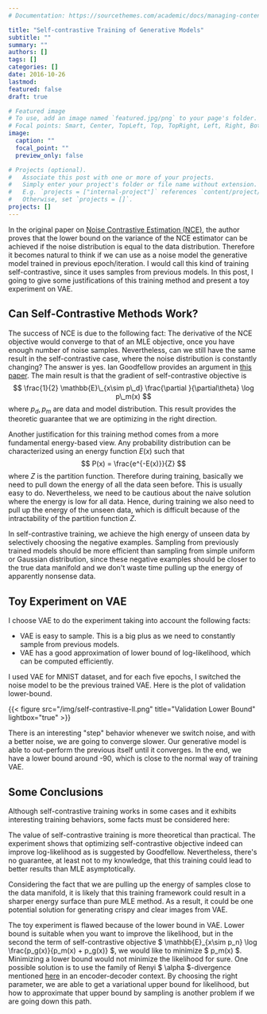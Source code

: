 ```yaml
---
# Documentation: https://sourcethemes.com/academic/docs/managing-content/

title: "Self-contrastive Training of Generative Models"
subtitle: ""
summary: ""
authors: []
tags: []
categories: []
date: 2016-10-26
lastmod: 
featured: false
draft: true

# Featured image
# To use, add an image named `featured.jpg/png` to your page's folder.
# Focal points: Smart, Center, TopLeft, Top, TopRight, Left, Right, BottomLeft, Bottom, BottomRight.
image:
  caption: ""
  focal_point: ""
  preview_only: false

# Projects (optional).
#   Associate this post with one or more of your projects.
#   Simply enter your project's folder or file name without extension.
#   E.g. `projects = ["internal-project"]` references `content/project/deep-learning/index.md`.
#   Otherwise, set `projects = []`.
projects: []
---
```

In the original paper on [Noise Contrastive Estimation (NCE)](http://jmlr.csail.mit.edu/proceedings/papers/v9/gutmann10a/gutmann10a.pdf), the author proves that the lower bound on the variance of the NCE estimator can be achieved if the noise distribution is equal to the data distribution. Therefore it becomes natural to think if we can use as a noise model the generative model trained in previous epoch/iteration. I would call this kind of training self-contrastive, since it uses samples from previous models. In this post, I going to give some justifications of this training method and present a toy experiment on VAE.

## Can Self-Contrastive Methods Work?

The success of NCE is due to the following fact: The derivative of the NCE objective would converge to that of an MLE objective, once you have enough number of noise samples. Nevertheless, can we still have the same result in the self-contrastive case, where the noise distribution is constantly changing? The answer is yes. Ian Goodfellow provides an argument in [this paper](https://arxiv.org/pdf/1412.6515v4.pdf). The main result is that the gradient of self-contrastive objective is
$$
\frac{1}{2} \mathbb{E}\_{x\sim p\_d} \frac{\partial }{\partial\theta} \log p\_m(x) 
$$
where $p_d, p_m$ are data and model distribution. This result provides the theoretic guarantee that we are optimizing in the right direction.

Another justification for this training method comes from a more fundamental energy-based view. Any probability distribution can be characterized using an energy function $E(x)$ such that
$$
P(x) = \frac{e^{-E(x)}}{Z}
$$
where $Z$ is the partition function. Therefore during training, basically we need to pull down the energy of all the data seen before. This is usually easy to do. Nevertheless, we need to be cautious about the naive solution where the energy is low for all data. Hence, during training we also need to pull up the energy of the unseen data, which is difficult because of the intractability of the partition function $Z$. 

In self-contrastive training, we achieve the high energy of unseen data by selectively choosing the negative examples. Sampling from previously trained models should be more efficient than sampling from simple uniform or Gaussian distribution, since these negative examples should be closer to the true data manifold and we don't waste time pulling up the energy of apparently nonsense data.

## Toy Experiment on VAE

I choose VAE to do the experiment taking into account the following facts:

* VAE is easy to sample. This is a big plus as we need to constantly sample from previous models.
* VAE has a good approximation of lower bound of log-likelihood, which can be computed efficiently.

I used VAE for MNIST dataset, and for each five epochs, I switched the noise model to be the previous trained VAE. Here is the plot of validation lower-bound.

{{< figure src="/img/self-contrastive-ll.png" title="Validation Lower Bound" lightbox="true" >}}

There is an interesting "step" behavior whenever we switch noise, and with a better noise, we are going to converge slower. Our generative model is able to out-perform the previous itself until it converges. In the end, we have a lower bound around -90, which is close to the normal way of training VAE. 

## Some Conclusions
Although self-contrastive training works in some cases and it exhibits interesting training behaviors, some facts must be considered here:

The value of self-contrastive training is more theoretical than practical. The experiment shows that optimizing self-contrastive objective indeed can improve log-likelihood as is suggested by Goodfellow. Nevertheless, there's no guarantee, at least not to my knowledge, that this training could lead to better results than MLE asymptotically. 

Considering the fact that we are pulling up the energy of samples close to the data manifold, it is likely that this training framework could result in a sharper energy surface than pure MLE method. As a result, it could be one potential solution for generating crispy and clear images from VAE.

The toy experiment is flawed because of the lower bound in VAE. Lower bound is suitable when you want to improve the likelihood, but in the second the term of self-contrastive objective $ \mathbb{E}_{x\sim p_n} \log \frac{p_g(x)}{p_m(x) + p_g(x)} $, we would like to minimize $ p_m(x) $. Minimizing a lower bound would not minimize the likelihood for sure. One possible solution is to use the family of Renyi $ \alpha $-divergence mentioned [here](https://arxiv.org/pdf/1602.02311v2.pdf) in an encoder-decoder context. By choosing the right parameter, we are able to get a variational upper bound for likelihood, but how to approximate that upper bound by sampling is another problem if we are going down this path.